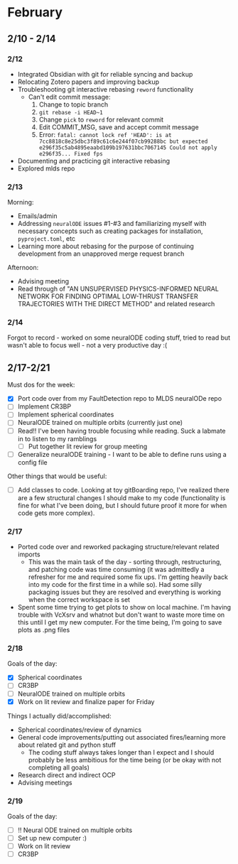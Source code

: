 # February
## 2/10 - 2/14
### 2/12
- Integrated Obsidian with git for reliable syncing and backup
- Relocating Zotero papers and improving backup
- Troubleshooting git interactive rebasing `reword` functionality
	- Can't edit commit message:
		1) Change to topic branch
		2) `git rebase -i HEAD~1`
		3) Change `pick` to `reword` for relevant commit
		4) Edit COMMIT_MSG, save and accept commit message 
		5) Error:
			```fatal: cannot lock ref 'HEAD': is at 7cc8818c8e25dbc3f89c61c6e244f07cb99288bc but expected e296f35c5ab4895eaabd109b197631bbc7067145 Could not apply e296f35... Fixed fps```
- Documenting and practicing git interactive rebasing
- Explored mlds repo

### 2/13
Morning:
- Emails/admin
- Addressing `neuralODE` issues \#1-\#3 and familiarizing myself with necessary concepts such as creating packages for installation, `pyproject.toml`, etc
- Learning more about rebasing for the purpose of continuing development from an unapproved merge request branch

Afternoon:
- Advising meeting
- Read through of "AN UNSUPERVISED PHYSICS-INFORMED NEURAL NETWORK FOR FINDING OPTIMAL LOW-THRUST TRANSFER TRAJECTORIES WITH THE DIRECT METHOD" and related research

### 2/14
Forgot to record - worked on some neuralODE coding stuff, tried to read but wasn't able to focus well - not a very productive day :(

## 2/17-2/21
Must dos for the week:
- [x] Port code over from my FaultDetection repo to MLDS neuralODe repo 
- [ ] Implement CR3BP
- [ ] Implement spherical coordinates
- [ ] NeuralODE trained on multiple orbits (currently just one)
- [ ] Read!! I've been having trouble focusing while reading. Suck a labmate in to listen to my ramblings 
	- [ ] Put together lit review for group meeting
- [ ] Generalize neuralODE training - I want to be able to define runs using a config file

Other things that would be useful:
- [ ] Add classes to code. Looking at toy gitBoarding repo, I've realized there are a few structural changes I should make to my code (functionality is fine for what I've been doing, but I should future proof it more for when code gets more complex).
### 2/17
- Ported code over and reworked packaging structure/relevant related imports
	- This was the main task of the day - sorting through, restructuring, and patching code was time consuming (it was admittedly a refresher for me and required some fix ups. I'm getting heavily back into my code for the first time in a while so). Had some silly packaging issues but they are resolved and everything is working when the correct workspace is set
- Spent some time trying to get plots to show on local machine. I'm having trouble with VcXsrv and whatnot but don't want to waste more time on this until I get my new computer. For the time being, I'm going to save plots as .png files

### 2/18
Goals of the day:
- [x] Spherical coordinates
- [ ] CR3BP
- [ ] NeuralODE trained on multiple orbits
- [x] Work on lit review and finalize paper for Friday

Things I actually did/accomplished:
- Spherical coordinates/review of dynamics
- General code improvements/putting out associated fires/learning more about related git and python stuff 
	- The coding stuff always takes longer than I expect and I should probably be less ambitious for the time being (or be okay with not completing all goals)
- Research direct and indirect OCP
- Advising meetings

### 2/19
Goals of the day:
- [ ] !! Neural ODE trained on multiple orbits
- [ ] Set up new computer :)
- [ ] Work on lit review
- [ ] CR3BP